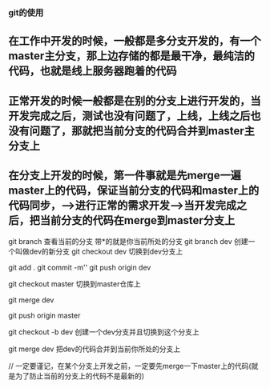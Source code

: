 ### git的使用
## 在工作中开发的时候，一般都是多分支开发的，有一个master主分支，那上边存储的都是最干净，最纯洁的代码，也就是线上服务器跑着的代码

## 正常开发的时候一般都是在别的分支上进行开发的，当开发完成之后，测试也没有问题了，上线，上线之后也没有问题了，那就把当前分支的代码合并到master主分支上

## 在分支上开发的时候，第一件事就是先merge一遍master上的代码，保证当前分支的代码和master上的代码同步，-->进行正常的需求开发-->当开发完成之后，把当前分支的代码在merge到master分支上

git branch 查看当前的分支  带*的就是你当前所处的分支
git branch dev 创建一个叫做dev的新分支
git checkout dev 切换到dev分支上

git add .
git commit -m''
git push origin dev


git checkout master 切换到master仓库上

git merge dev

git push origin master




<!-- /////////////////////////////////////////////////// -->

git checkout -b dev 创建一个dev分支并且切换到这个分支上

git merge dev   把dev的代码合并到当前你所处的分支上

// 一定要谨记，在某个分支上开发之前，一定要先merge一下master上的代码(就是为了防止当前的分支上的代码不是最新的)
